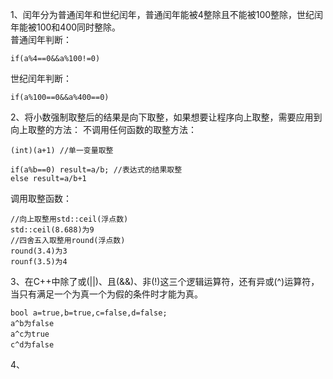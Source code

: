 1、闰年分为普通闰年和世纪闰年，普通闰年能被4整除且不能被100整除，世纪闰年能被100和400同时整除。<br>
 普通闰年判断：
```
if(a%4==0&&a%100!=0)
```
 世纪闰年判断：
```
if(a%100==0&&a%400==0)
```
2、将小数强制取整后的结果是向下取整，如果想要让程序向上取整，需要应用到向上取整的方法：
 不调用任何函数的取整方法：
 ```
(int)(a+1) //单一变量取整

if(a%b==0) result=a/b; //表达式的结果取整
else result=a/b+1
```
调用取整函数：
```
//向上取整用std::ceil(浮点数)
std::ceil(8.688)为9
//四舍五入取整用round(浮点数)
round(3.4)为3
rounf(3.5)为4
```
3、在C++中除了或(||)、且(&&)、非(!)这三个逻辑运算符，还有异或(^)运算符，当只有满足一个为真一个为假的条件时才能为真。
```
bool a=true,b=true,c=false,d=false;
a^b为false
a^c为true
c^d为false
```
4、
